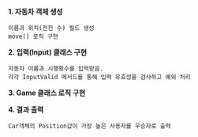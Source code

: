 **1. 자동차 객체 생성**

	이름과 위치(전진 수) 필드 생성
	move() 로직 구현
	
**2. 입력(Input) 클래스 구현**

	자동차 이름과 시행횟수를 입력받음.
	각각 InputValid 메서드를 통해 입력 유효성을 검사하고 예외 처리
	
**3. Game 클래스 로직 구현**


**4. 결과 출력**
	
	Car객체의 Position값이 가장 높은 사용자를 우승자로 출력